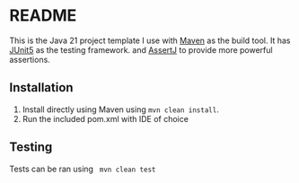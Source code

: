 # README

This is the Java 21 project template I use with [Maven](https://maven.apache.org/) as the build tool. It has [JUnit5](https://junit.org/junit5/) as the testing framework. and [AssertJ](https://assertj.github.io/doc/) to provide more powerful assertions.

## Installation
1. Install directly using Maven using ```mvn clean install```.
2. Run the included pom.xml with IDE of choice

## Testing
Tests can be ran using ``` mvn clean test```